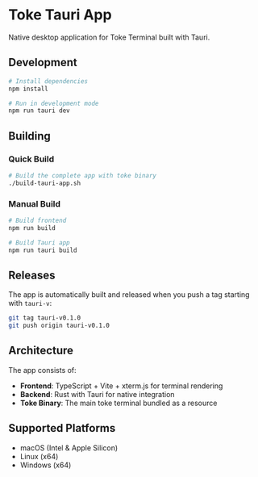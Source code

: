 # Toke Tauri App

Native desktop application for Toke Terminal built with Tauri.

## Development

```bash
# Install dependencies
npm install

# Run in development mode
npm run tauri dev
```

## Building

### Quick Build
```bash
# Build the complete app with toke binary
./build-tauri-app.sh
```

### Manual Build
```bash
# Build frontend
npm run build

# Build Tauri app
npm run tauri build
```

## Releases

The app is automatically built and released when you push a tag starting with `tauri-v`:

```bash
git tag tauri-v0.1.0
git push origin tauri-v0.1.0
```

## Architecture

The app consists of:
- **Frontend**: TypeScript + Vite + xterm.js for terminal rendering
- **Backend**: Rust with Tauri for native integration
- **Toke Binary**: The main toke terminal bundled as a resource

## Supported Platforms

- macOS (Intel & Apple Silicon)
- Linux (x64)
- Windows (x64)